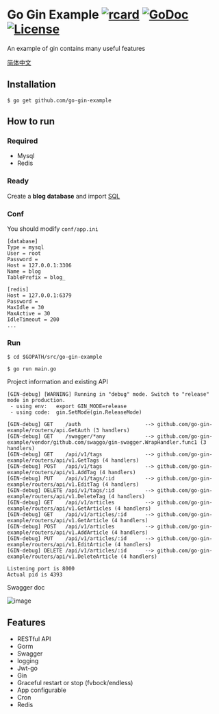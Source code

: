 # Go Gin Example [![rcard](https://goreportcard.com/badge/github.com/go-gin-example)](https://goreportcard.com/report/github.com/go-gin-example) [![GoDoc](http://img.shields.io/badge/go-documentation-blue.svg?style=flat-square)](https://godoc.org/github.com/go-gin-example) [![License](http://img.shields.io/badge/license-mit-blue.svg?style=flat-square)](https://raw.githubusercontent.com/go-gin-example/master/LICENSE)

An example of gin contains many useful features

[简体中文](https://github.com/go-gin-example/blob/master/README_ZH.md)

## Installation
```
$ go get github.com/go-gin-example
```

## How to run

### Required

- Mysql
- Redis

### Ready

Create a **blog database** and import [SQL](https://github.com/go-gin-example/blob/master/docs/sql/blog.sql)

### Conf

You should modify `conf/app.ini`

```
[database]
Type = mysql
User = root
Password =
Host = 127.0.0.1:3306
Name = blog
TablePrefix = blog_

[redis]
Host = 127.0.0.1:6379
Password =
MaxIdle = 30
MaxActive = 30
IdleTimeout = 200
...
```

### Run
```
$ cd $GOPATH/src/go-gin-example

$ go run main.go 
```

Project information and existing API

```
[GIN-debug] [WARNING] Running in "debug" mode. Switch to "release" mode in production.
 - using env:	export GIN_MODE=release
 - using code:	gin.SetMode(gin.ReleaseMode)

[GIN-debug] GET    /auth                     --> github.com/go-gin-example/routers/api.GetAuth (3 handlers)
[GIN-debug] GET    /swagger/*any             --> github.com/go-gin-example/vendor/github.com/swaggo/gin-swagger.WrapHandler.func1 (3 handlers)
[GIN-debug] GET    /api/v1/tags              --> github.com/go-gin-example/routers/api/v1.GetTags (4 handlers)
[GIN-debug] POST   /api/v1/tags              --> github.com/go-gin-example/routers/api/v1.AddTag (4 handlers)
[GIN-debug] PUT    /api/v1/tags/:id          --> github.com/go-gin-example/routers/api/v1.EditTag (4 handlers)
[GIN-debug] DELETE /api/v1/tags/:id          --> github.com/go-gin-example/routers/api/v1.DeleteTag (4 handlers)
[GIN-debug] GET    /api/v1/articles          --> github.com/go-gin-example/routers/api/v1.GetArticles (4 handlers)
[GIN-debug] GET    /api/v1/articles/:id      --> github.com/go-gin-example/routers/api/v1.GetArticle (4 handlers)
[GIN-debug] POST   /api/v1/articles          --> github.com/go-gin-example/routers/api/v1.AddArticle (4 handlers)
[GIN-debug] PUT    /api/v1/articles/:id      --> github.com/go-gin-example/routers/api/v1.EditArticle (4 handlers)
[GIN-debug] DELETE /api/v1/articles/:id      --> github.com/go-gin-example/routers/api/v1.DeleteArticle (4 handlers)

Listening port is 8000
Actual pid is 4393
```
Swagger doc

![image](https://i.imgur.com/bVRLTP4.jpg)

## Features

- RESTful API
- Gorm
- Swagger
- logging
- Jwt-go
- Gin
- Graceful restart or stop (fvbock/endless)
- App configurable
- Cron
- Redis